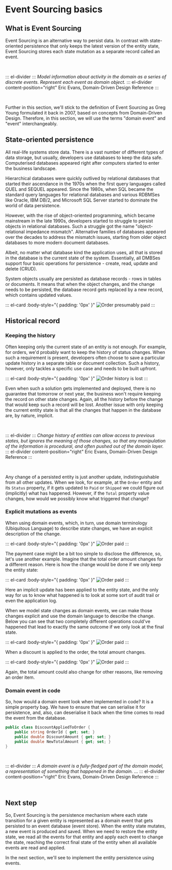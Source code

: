 # Event Sourcing basics

## What is Event Sourcing

Event Sourcing is an alternative way to persist data. In contrast with state-oriented 
persistence that only keeps the latest version of the entity state, Event Sourcing 
stores each state mutation as a separate record called an event. 

<br />

::: el-divider
<i class="el-icon-reading"></i>
:::
_Model information about activity in the domain as a series of discrete events.
Represent each event as domain object._
::: el-divider content-position="right"
Eric Evans, Domain-Driven Design Reference
:::

<br />

Further in this section, we'll stick to the definition of Event Sourcing as Greg Young 
formulated it back in 2007, based on concepts from Domain-Driven Design. 
Therefore, in this section, we will use the terms "domain event" and "event" 
interchangeably.

## State-oriented persistence

All real-life systems store data. There is a vast number of different types of data storage, 
but usually, developers use databases to keep the data safe. Computerised databases 
appeared right after computers started to enter the business landscape. 

Hierarchical databases were quickly outlived by relational databases that started their 
ascendance in the 1970s when the first query languages called QUEL and SEQUEL appeared. 
Since the 1980s, when SQL became the standard query languages for relational databases 
and various RDBMSes like Oracle, IBM DB/2, and Microsoft SQL Server started to dominate 
the world of data persistence.

However, with the rise of object-oriented programming, which became mainstream 
in the late 1990s, developers started to struggle to persist objects in relational 
databases. Such a struggle got the name "object-relational impedance mismatch". 
Alternative families of databases appeared over the decades to address the mismatch issues, 
starting from older object databases to more modern document databases. 

Albeit, no matter what database kind the application uses, all that is stored in 
the database is the current state of the system. Essentially, all DMBSes support 
four basic operations for persistence - create, read, update and delete (CRUD). 

System objects usually are persisted as database records - rows in tables or documents. 
It means that when the object changes, and the change needs to be persisted, 
the database record gets replaced by a new record, which contains updated values.

::: el-card :body-style="{ padding: '0px' }" 
![Order presumably paid](./images/order-state-change-paid.png) 
:::

## Historical record

### Keeping the history

Often keeping only the current state of an entity is not enough. 
For example, for orders, we'd probably want to keep the history of status changes. 
When such a requirement is present, developers often choose to save a particular 
update history in a separate table or document collection. Such a history, 
however, only tackles a specific use case and needs to be built upfront. 

::: el-card :body-style="{ padding: '0px' }" 
![Order history is lost](./images/order-history-lost.png) 
:::

Even when such a solution gets implemented and deployed, there is no guarantee 
that tomorrow or next year, the business won't require keeping the record on 
other state changes. Again, all the history before the change that would keep 
such a record will be lost. Another issue with only keeping the current entity 
state is that all the changes that happen in the database are, by nature, implicit. 

<br />

::: el-divider
<i class="el-icon-reading"></i>
:::
_Change history of entities can allow access to previous states, but ignores the meaning
of those changes, so that any manipulation of the information is procedural, and often
pushed out of the domain layer._
::: el-divider content-position="right"
Eric Evans, Domain-Driven Design Reference
:::

<br />

Any change of a persisted entity is just another update, indistinguishable from 
all other updates. When we look, for example, at the `Order` entity and its `Status` 
property, if it gets updated to `Paid` or `Shipped` we could figure out (implicitly) 
what has happened. However, if the `Total` property value changes, how would we 
possibly know what triggered that change?

### Explicit mutations as events

When using domain events, which, in turn, use domain terminology (Ubiquitous Language) 
to describe state changes, we have an explicit description of the change.

::: el-card :body-style="{ padding: '0px' }" 
![Order paid](./images/order-status-changed-event.png) 
:::

The payment case might be a bit too simple to disclose the difference, so, 
let's use another example. Imagine that the total order amount changes for a 
different reason. Here is how the change would be done if we only keep the 
entity state:

::: el-card :body-style="{ padding: '0px' }" 
![Order paid](./images/order-total-changed.png) 
:::

Here an implicit update has been applied to the entity state, and the only 
way for us to know what happened is to look at some sort of audit trail or 
even the application log.

When we model state changes as domain events, we can make those changes explicit 
and use the domain language to describe the change. Below you can see that two 
completely different operations could've happened that lead to exactly the same 
outcome if we only look at the final state.

::: el-card :body-style="{ padding: '0px' }" 
![Order paid](./images/order-total-discount-applied.png) 
:::

When a discount is applied to the order, the total amount changes.

::: el-card :body-style="{ padding: '0px' }" 
![Order paid](./images/order-total-item-removed.png) 
:::

Again, the total amount could also change for other reasons, like removing an 
order item.

### Domain event in code

So, how would a domain event look when implemented in code? It is a simple 
property bag. We have to ensure that we can serialise it for persistence, 
and, also, can deserialise it back when the time comes to read the event 
from the database.

```csharp
public class DiscountAppliedToOrder {
    public string OrderId { get; set; }
    public double DiscountAmount { get; set; }
    public double NewTotalAmount { get; set; }
}
```

<br />

::: el-divider
<i class="el-icon-reading"></i>
:::
_A domain event is a fully-fledged part of the domain model, a representation of
something that happened in the domain._
...
::: el-divider content-position="right"
Eric Evans, Domain-Driven Design Reference
:::

<br />

## Next step

So, Event Sourcing is the persistence mechanism where each state transition 
for a given entity is represented as a domain event that gets persisted to 
an event database (event store). When the entity state mutates, a new event 
is produced and saved. When we need to restore the entity state, we read all 
the events for that entity and apply each event to change the state, reaching 
the correct final state of the entity when all available events are read and 
applied.

In the next section, we'll see to implement the entity persistence using events.



